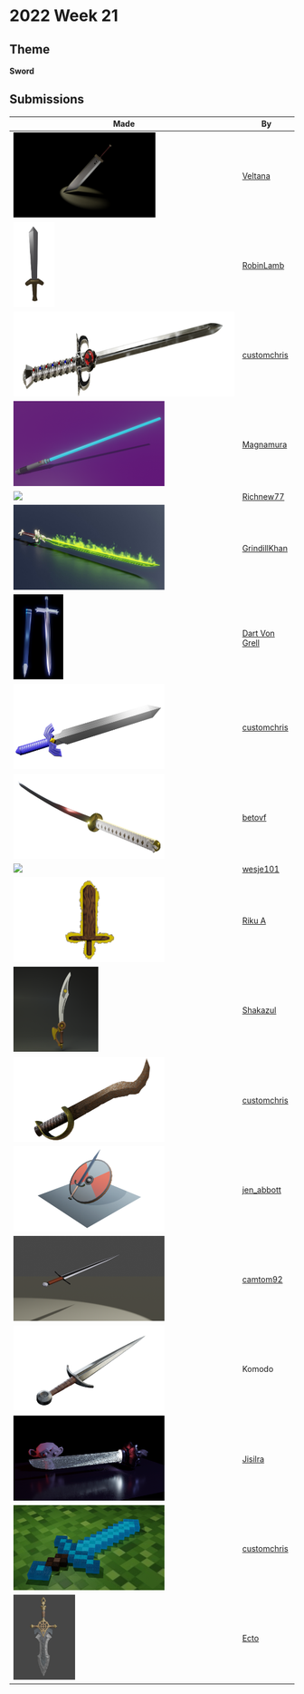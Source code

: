 # 2022 Week 21


## Theme

**Sword**


## Submissions

| Made | By |
|------|----|
| <img src="./Veltana/bustersword.png" height="150" /> | [Veltana](./Veltana/) |
| <img src="./RobinLamb/sword.png" height="150" /> | [RobinLamb](./RobinLamb/) |
| <img src="./customchris/TCSword.png" height="150" /> | [customchris](./customchris/) |
| <img src="./Magnamura/Lightsaber.png" height="150" /> | [Magnamura](./Magnamura/) |
| <img src="./Richnew77/Sword.png" height="150" /> | [Richnew77](./Richnew77/) |
| <img src="./GrindillKhan/Weekly_Sword_GrindillKhan.jpg" height="150" /> | [GrindillKhan](./GrindillKhan/) |
| <img src="./DartVonGrell/Sword_from_Skeleton_Soldier.png" height="150" /> | [Dart Von Grell](./DartVonGrell/) |
| <img src="./customchris/LowMaster.png" height="150" /> | [customchris](./customchris/) |
| <img src="./betovf/michonne-katana.png" height="150" /> | [betovf](./betovf/) |
| <img src="./wesje101/SwordTweak.gif" height="150" /> | [wesje101](./wesje101/) |
| <img src="./RikuA/SwordWood.png" height="150" /> | [Riku A](./RikuA/) |
| <img src="./Shakazul/sword_final.png" height="150" /> | [Shakazul](./Shakazul/) |
| <img src="./customchris/Psword.png" height="150" /> | [customchris](./customchris/) |
| <img src="./jen_abbott/jsa-sword-may2022.png" height="150" /> | [jen_abbott](./jen_abbott/) |
| <img src="./camtom92/SwordPicture.png" height="150" /> | [camtom92](./camtom92/) |
| <img src="./Komodo/broadsword.png" height="150" /> | Komodo<!--[Komodo](./Komodo/) -->|
| <img src="./Jisilra/Sword_05.png" height="150" /> | [Jisilra](./Jisilra/) |
| <img src="./customchris/MCSword.png" height="150" /> | [customchris](./customchris/) |
| <img src="./Ecto/Stylized_sword.png" height="150" /> | [Ecto](./Ecto/) |
